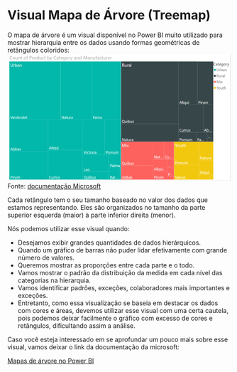 # Visual Mapa de Árvore (Treemap)
O mapa de árvore é um visual disponível no Power BI muito utilizado para mostrar hierarquia entre os dados usando formas geométricas de retângulos coloridos:
![Exemplo de Mapa de Arvore(treemap)](../assets/exemploMapaDeArvore.png)
Fonte: [documentação Microsoft](https://docs.microsoft.com/pt-br/power-bi/visuals/power-bi-visualization-treemaps)

Cada retângulo tem o seu tamanho baseado no valor dos dados que estamos representando. Eles são organizados no tamanho da parte superior esquerda (maior) à parte inferior direita (menor).

Nós podemos utilizar esse visual quando:

 - Desejamos exibir grandes quantidades de dados hierárquicos.
 - Quando um gráfico de barras não puder lidar efetivamente com grande número de valores.
 - Queremos mostrar as proporções entre cada parte e o todo.
 - Vamos mostrar o padrão da distribuição da medida em cada nível das categorias na hierarquia.
 - Vamos identificar padrões, exceções, colaboradores mais importantes e exceções.
 - Entretanto, como essa visualização se baseia em destacar os dados com cores e áreas, devemos utilizar esse visual com uma certa cautela, pois podemos deixar facilmente o gráfico com excesso de cores e retângulos, dificultando assim a análise.

Caso você esteja interessado em se aprofundar um pouco mais sobre esse visual, vamos deixar o link da documentação da microsoft:

[Mapas de árvore no Power BI](https://docs.microsoft.com/pt-br/power-bi/visuals/power-bi-visualization-treemaps)

